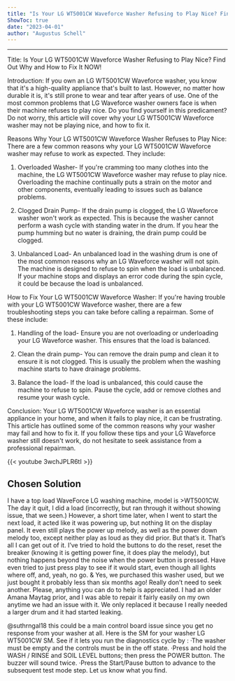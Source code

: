 ```yaml
---
title: "Is Your LG WT5001CW Waveforce Washer Refusing to Play Nice? Find Out Why and How to Fix It NOW!"
ShowToc: true 
date: "2023-04-01"
author: "Augustus Schell"
---
```

*****
Title: Is Your LG WT5001CW Waveforce Washer Refusing to Play Nice? Find Out Why and How to Fix It NOW!

Introduction:
If you own an LG WT5001CW Waveforce washer, you know that it's a high-quality appliance that's built to last. However, no matter how durable it is, it's still prone to wear and tear after years of use. One of the most common problems that LG Waveforce washer owners face is when their machine refuses to play nice. Do you find yourself in this predicament? Do not worry, this article will cover why your LG WT5001CW Waveforce washer may not be playing nice, and how to fix it.

Reasons Why Your LG WT5001CW Waveforce Washer Refuses to Play Nice:
There are a few common reasons why your LG WT5001CW Waveforce washer may refuse to work as expected. They include:

1. Overloaded Washer- If you're cramming too many clothes into the machine, the LG WT5001CW Waveforce washer may refuse to play nice. Overloading the machine continually puts a strain on the motor and other components, eventually leading to issues such as balance problems.

2. Clogged Drain Pump- If the drain pump is clogged, the LG Waveforce washer won't work as expected. This is because the washer cannot perform a wash cycle with standing water in the drum. If you hear the pump humming but no water is draining, the drain pump could be clogged.

3. Unbalanced Load- An unbalanced load in the washing drum is one of the most common reasons why an LG Waveforce washer will not spin. The machine is designed to refuse to spin when the load is unbalanced. If your machine stops and displays an error code during the spin cycle, it could be because the load is unbalanced.

How to Fix Your LG WT5001CW Waveforce Washer:
If you're having trouble with your LG WT5001CW Waveforce washer, there are a few troubleshooting steps you can take before calling a repairman. Some of these include:

1. Handling of the load- Ensure you are not overloading or underloading your LG Waveforce washer. This ensures that the load is balanced.

2. Clean the drain pump- You can remove the drain pump and clean it to ensure it is not clogged. This is usually the problem when the washing machine starts to have drainage problems.

3. Balance the load- If the load is unbalanced, this could cause the machine to refuse to spin. Pause the cycle, add or remove clothes and resume your wash cycle.

Conclusion:
Your LG WT5001CW Waveforce washer is an essential appliance in your home, and when it fails to play nice, it can be frustrating. This article has outlined some of the common reasons why your washer may fail and how to fix it. If you follow these tips and your LG Waveforce washer still doesn't work, do not hesitate to seek assistance from a professional repairman.

{{< youtube 3wchJPLR6tI >}} 



## Chosen Solution
 I have a top load WaveForce LG washing machine, model is >WT5001CW. The day it quit, I did a load (incorrectly, but ran through it without showing issue, that we seen.) However, a short time later, when I went to start the next load, it acted like it was powering up, but nothing lit on the display panel. It even still plays the power up melody, as well as the power down melody too, except neither play as loud as they did prior. But that’s it. That’s all I can get out of it. I’ve tried to hold the buttons to do the reset, reset the breaker (knowing it is getting power fine, it does play the melody), but nothing happens beyond the noise when the power button is pressed. Have even tried to just press play to see if it would start, even though all lights where off, and, yeah, no go. & Yes, we purchased this washer used, but we just bought it probably less than six months ago! Really don’t need to seek another. Please, anything you can do to help is appreciated. I had an older Amana Maytag prior, and I was able to repair it fairly easily on my own anytime we had an issue with it. We only replaced it because I really needed a larger drum and it had started leaking.

 @suthrngal18
this could be a main control board issue since you get no response from your washer at all. Here is the SM for your washer LG WT5001CW SM. See if it lets you run the diagnostics cycle by :
·The washer must be empty and the controls must be in the off state.
·Press and hold the WASH / RINSE and SOIL LEVEL buttons; then press the POWER button. The buzzer will
sound twice.
·Press the Start/Pause button to advance to the subsequent test mode step.
Let us know what you find.




